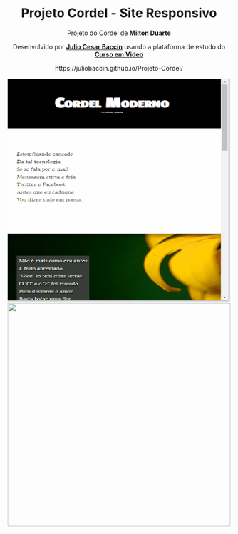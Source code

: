<h1 align="center">Projeto Cordel - Site Responsivo</h1>

<p align="center">Projeto do Cordel de <a target="_blank" rel="external" href="https://www.recantodasletras.com.br/poesias/3186743"><strong>Milton Duarte</strong></a></p>

 <p align="center">Desenvolvido por <a target="_blank" rel="external" href="https://github.com/juliobaccin/"><strong>Julio Cesar Baccin</strong></a> usando a plataforma de estudo do <a target="_blank" rel="external" href="https://www.cursoemvideo.com/"><strong>Curso em Video</strong></a><p>

<p align="center">https://juliobaccin.github.io/Projeto-Cordel/<p>

<div align="center">
<img width="500" height="500" src="https://github.com/juliobaccin/projeto-cordel/blob/main/Site%20Cordel.gif"><img align="rigth" width="500" height="500" src="https://user-images.githubusercontent.com/101740786/159775856-0a774a67-a233-4ba2-b801-e16556ee3784.png">
</div>
